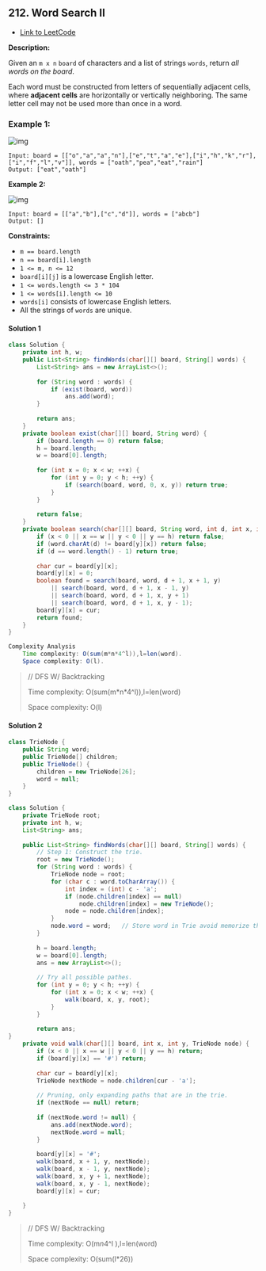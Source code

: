 ## 212. Word Search II

- [Link to LeetCode](https://leetcode.com/problems/word-search-ii/)

**Description:**



Given an `m x n` `board` of characters and a list of strings `words`, return *all words on the board*.

Each word must be constructed from letters of sequentially adjacent cells, where **adjacent cells** are horizontally or vertically neighboring. The same letter cell may not be used more than once in a word.



<!-- tabs:start -->

### **Example 1:**

![img](https://assets.leetcode.com/uploads/2020/11/07/search1.jpg)

```
Input: board = [["o","a","a","n"],["e","t","a","e"],["i","h","k","r"],["i","f","l","v"]], words = ["oath","pea","eat","rain"]
Output: ["eat","oath"]
```

**Example 2:**

![img](https://assets.leetcode.com/uploads/2020/11/07/search2.jpg)

```
Input: board = [["a","b"],["c","d"]], words = ["abcb"]
Output: []
```

<!-- tabs:end -->



**Constraints:**

- `m == board.length`
- `n == board[i].length`
- `1 <= m, n <= 12`
- `board[i][j]` is a lowercase English letter.
- `1 <= words.length <= 3 * 104`
- `1 <= words[i].length <= 10`
- `words[i]` consists of lowercase English letters.
- All the strings of `words` are unique.



<!-- tabs:start -->

#### **Solution 1**



```java
class Solution {
    private int h, w;
    public List<String> findWords(char[][] board, String[] words) {
        List<String> ans = new ArrayList<>();
        
        for (String word : words) {
            if (exist(board, word)) 
                ans.add(word);
        }
        
        return ans;
    }
    private boolean exist(char[][] board, String word) {
        if (board.length == 0) return false;
        h = board.length;
        w = board[0].length;
        
        for (int x = 0; x < w; ++x) {
            for (int y = 0; y < h; ++y) {
                if (search(board, word, 0, x, y)) return true;
            }
        }
        
        return false;  
    }
    private boolean search(char[][] board, String word, int d, int x, int y) {
        if (x < 0 || x == w || y < 0 || y == h) return false;
        if (word.charAt(d) != board[y][x]) return false;
        if (d == word.length() - 1) return true;
        
        char cur = board[y][x];
        board[y][x] = 0;
        boolean found = search(board, word, d + 1, x + 1, y)
            || search(board, word, d + 1, x - 1, y)
            || search(board, word, d + 1, x, y + 1)
            || search(board, word, d + 1, x, y - 1);
        board[y][x] = cur;
        return found;
    }
}

Complexity Analysis
	Time complexity: O(sum(m*n*4^l)),l=len(word).
	Space complexity: O(l).
```



> // DFS W/ Backtracking
>
> Time complexity: O(sum(m\*n\*4^l)),l=len(word)
>
> Space complexity: O(l)

#### **Solution 2**

```java
class TrieNode {
    public String word;
    public TrieNode[] children;
    public TrieNode() {
        children = new TrieNode[26];
        word = null;
    }
}

class Solution {
    private TrieNode root;  
    private int h, w;
    List<String> ans;
    
    public List<String> findWords(char[][] board, String[] words) {
        // Step 1: Construct the trie.
        root = new TrieNode();
        for (String word : words) {
            TrieNode node = root;
            for (char c : word.toCharArray()) {
                int index = (int) c - 'a';
                if (node.children[index] == null) 
                    node.children[index] = new TrieNode();
                node = node.children[index];
            }
            node.word = word;   // Store word in Trie avoid memorize the path.
        }
        
        h = board.length;
        w = board[0].length;
        ans = new ArrayList<>();
        
        // Try all possible pathes.
        for (int y = 0; y < h; ++y) {
            for (int x = 0; x < w; ++x) {
                walk(board, x, y, root);
            }
        }
        
        return ans;
}
    private void walk(char[][] board, int x, int y, TrieNode node) {
        if (x < 0 || x == w || y < 0 || y == h) return;
        if (board[y][x] == '#') return;
        
        char cur = board[y][x];
        TrieNode nextNode = node.children[cur - 'a'];
        
        // Pruning, only expanding paths that are in the trie.
        if (nextNode == null) return;
        
        if (nextNode.word != null) {
            ans.add(nextNode.word);
            nextNode.word = null;
        }
        
        board[y][x] = '#';
        walk(board, x + 1, y, nextNode);
        walk(board, x - 1, y, nextNode);
        walk(board, x, y + 1, nextNode);
        walk(board, x, y - 1, nextNode);
        board[y][x] = cur;
        
    }
}
```



> // DFS W/ Backtracking
>
> Time complexity: O(m*n*4^l ),l=len(word)
>
> Space complexity: O(sum(l*26))





<!-- tabs:end -->



